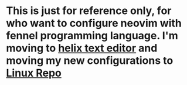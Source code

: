 # This is just for reference only, for who want to configure neovim with fennel programming language. I'm moving to [helix text editor](https://github.com/helix-editor/helix) and moving my new configurations to [Linux Repo](https://github.com/gasacchi/Linux)
